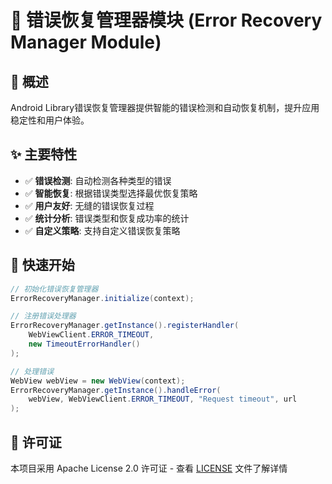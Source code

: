 # 🔄 错误恢复管理器模块 (Error Recovery Manager Module)

## 🎯 概述

Android Library错误恢复管理器提供智能的错误检测和自动恢复机制，提升应用稳定性和用户体验。

## ✨ 主要特性

- ✅ **错误检测**: 自动检测各种类型的错误
- ✅ **智能恢复**: 根据错误类型选择最优恢复策略
- ✅ **用户友好**: 无缝的错误恢复过程
- ✅ **统计分析**: 错误类型和恢复成功率的统计
- ✅ **自定义策略**: 支持自定义错误恢复策略

## 🚀 快速开始

```java
// 初始化错误恢复管理器
ErrorRecoveryManager.initialize(context);

// 注册错误处理器
ErrorRecoveryManager.getInstance().registerHandler(
    WebViewClient.ERROR_TIMEOUT,
    new TimeoutErrorHandler()
);

// 处理错误
WebView webView = new WebView(context);
ErrorRecoveryManager.getInstance().handleError(
    webView, WebViewClient.ERROR_TIMEOUT, "Request timeout", url
);
```

## 📄 许可证

本项目采用 Apache License 2.0 许可证 - 查看 [LICENSE](../LICENSE) 文件了解详情
